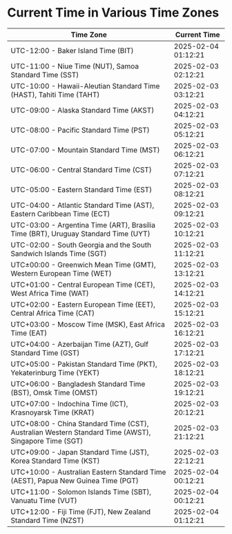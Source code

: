 # Current Time in Various Time Zones

| Time Zone | Current Time |
|-----------|--------------|
| UTC-12:00 - Baker Island Time (BIT) | 2025-02-04 01:12:21 |
| UTC-11:00 - Niue Time (NUT), Samoa Standard Time (SST) | 2025-02-03 02:12:21 |
| UTC-10:00 - Hawaii-Aleutian Standard Time (HAST), Tahiti Time (TAHT) | 2025-02-03 03:12:21 |
| UTC-09:00 - Alaska Standard Time (AKST) | 2025-02-03 04:12:21 |
| UTC-08:00 - Pacific Standard Time (PST) | 2025-02-03 05:12:21 |
| UTC-07:00 - Mountain Standard Time (MST) | 2025-02-03 06:12:21 |
| UTC-06:00 - Central Standard Time (CST) | 2025-02-03 07:12:21 |
| UTC-05:00 - Eastern Standard Time (EST) | 2025-02-03 08:12:21 |
| UTC-04:00 - Atlantic Standard Time (AST), Eastern Caribbean Time (ECT) | 2025-02-03 09:12:21 |
| UTC-03:00 - Argentina Time (ART), Brasília Time (BRT), Uruguay Standard Time (UYT) | 2025-02-03 10:12:21 |
| UTC-02:00 - South Georgia and the South Sandwich Islands Time (SGT) | 2025-02-03 11:12:21 |
| UTC±00:00 - Greenwich Mean Time (GMT), Western European Time (WET) | 2025-02-03 13:12:21 |
| UTC+01:00 - Central European Time (CET), West Africa Time (WAT) | 2025-02-03 14:12:21 |
| UTC+02:00 - Eastern European Time (EET), Central Africa Time (CAT) | 2025-02-03 15:12:21 |
| UTC+03:00 - Moscow Time (MSK), East Africa Time (EAT) | 2025-02-03 16:12:21 |
| UTC+04:00 - Azerbaijan Time (AZT), Gulf Standard Time (GST) | 2025-02-03 17:12:21 |
| UTC+05:00 - Pakistan Standard Time (PKT), Yekaterinburg Time (YEKT) | 2025-02-03 18:12:21 |
| UTC+06:00 - Bangladesh Standard Time (BST), Omsk Time (OMST) | 2025-02-03 19:12:21 |
| UTC+07:00 - Indochina Time (ICT), Krasnoyarsk Time (KRAT) | 2025-02-03 20:12:21 |
| UTC+08:00 - China Standard Time (CST), Australian Western Standard Time (AWST), Singapore Time (SGT) | 2025-02-03 21:12:21 |
| UTC+09:00 - Japan Standard Time (JST), Korea Standard Time (KST) | 2025-02-03 22:12:21 |
| UTC+10:00 - Australian Eastern Standard Time (AEST), Papua New Guinea Time (PGT) | 2025-02-04 00:12:21 |
| UTC+11:00 - Solomon Islands Time (SBT), Vanuatu Time (VUT) | 2025-02-04 00:12:21 |
| UTC+12:00 - Fiji Time (FJT), New Zealand Standard Time (NZST) | 2025-02-04 01:12:21 |
